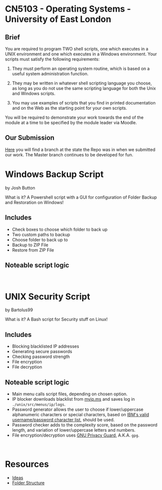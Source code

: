 <h1>CN5103 - Operating Systems - University of East London</h1>
<h2>Brief</h2>
You are required to program TWO shell scripts, one which executes in a UNIX environment and one which executes in a Windows environment.
Your scripts must satisfy the following requirements:

1.	They must perform an operating system routine, which is based on a useful system administration function.

2.	They may be written in whatever shell scripting language you choose, as long as you do not use the same scripting language for both the Unix and Windows scripts.

3.	You may use examples of scripts that you find in printed documentation and on the Web as the starting point for your own scripts.

You will be required to demonstrate your work towards the end of the module at a time to be specified by the module leader via Moodle.

<h2>Our Submission</h2>
<a href="https://github.com/Bartolus99/L5_OS_Coursework/tree/Submitted">Here</a> you will find a branch at the state the Repo was in when we submitted our work. The Master branch continues to be developed for fun.

<h1> Windows Backup Script </h1>
by Josh Button

What is it?
A Powershell script with a GUI for configuration of Folder Backup and Restoration on Windows!

<h2>Includes</h2>
<ul>
  <li>Check boxes to choose which folder to back up</li>
  <li>Two custom paths to backup</li>
  <li>Choose folder to back up to</li>
  <li>Backup to ZIP File</li>
  <li>Restore from ZIP File</li>
</ul>

<h2>Noteable script logic</h2>
<ul>

</ul>
<br />
<h1> UNIX Security Script </h1>
by Bartolus99

What is it?
A Bash script for Security stuff on Linux!

<h2>Includes</h2>
<ul>
  <li>Blocking blacklisted IP addresses</li>
  <li>Generating secure passwords</li>
  <li>Checking password strength</li>
  <li>File encryption</li>
  <li>File decryption</li>
</ul>
<h2>Noteable script logic</h2>
<ul>
  <li>Main menu calls script files, depending on chosen option.</li>
  <li>IP blocker downloads blacklist from <a href="http://myip.ms/files/blacklist/htaccess/latest_blacklist.txt">myip.ms</a> and saves log in <code>./unix/src/menus/ip/logs</code>.</li>
  <li>Password generator allows the user to choose if lower/uppercase alphanumeric characters or special characters, based on <a href="https://www.ibm.com/support/knowledgecenter/en/SSFPJS_8.5.7/com.ibm.wbpm.imuc.doc/topics/rsec_characters.html">IBM's valid username/password character list</a>, should be used.</li>
  <li>Password checker adds to the complexity score, based on the password length, and variation of lower/uppercase letters and numbers.</li>
  <li>File encryption/decryption uses <a href="https://www.gnupg.org/">GNU Privacy Guard</a>, A.K.A. <code>gpg</code>.</li>
</ul>
<br />
<h1>Resources</h1>
<ul>
  <li><a href="ideas.md">Ideas</a></li>
  <li><a href="folder-structure.md">Folder Structure</a></li>
</ul>
